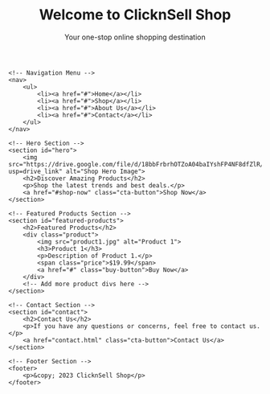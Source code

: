 <!DOCTYPE html>
<html lang="en">
<head>
    <meta charset="UTF-8">
    <meta name="viewport" content="width=device-width, initial-scale=1.0">
    <title>Welcome to ClicknSell Shop</title>
    <link rel="stylesheet" href="styles.css"> <!-- Link to your CSS file for styling -->
</head>
<body>
    <!-- Header Section -->
    <header>
        <h1>Welcome to ClicknSell Shop</h1>
        <p>Your one-stop online shopping destination</p>
    </header>

    <!-- Navigation Menu -->
    <nav>
        <ul>
            <li><a href="#">Home</a></li>
            <li><a href="#">Shop</a></li>
            <li><a href="#">About Us</a></li>
            <li><a href="#">Contact</a></li>
        </ul>
    </nav>

    <!-- Hero Section -->
    <section id="hero">
        <img src="https://drive.google.com/file/d/18bbFrbrhOTZoA04baIYshFP4NF8dfZlR/view?usp=drive_link" alt="Shop Hero Image">
        <h2>Discover Amazing Products</h2>
        <p>Shop the latest trends and best deals.</p>
        <a href="#shop-now" class="cta-button">Shop Now</a>
    </section>

    <!-- Featured Products Section -->
    <section id="featured-products">
        <h2>Featured Products</h2>
        <div class="product">
            <img src="product1.jpg" alt="Product 1">
            <h3>Product 1</h3>
            <p>Description of Product 1.</p>
            <span class="price">$19.99</span>
            <a href="#" class="buy-button">Buy Now</a>
        </div>
        <!-- Add more product divs here -->
    </section>

    <!-- Contact Section -->
    <section id="contact">
        <h2>Contact Us</h2>
        <p>If you have any questions or concerns, feel free to contact us.</p>
        <a href="contact.html" class="cta-button">Contact Us</a>
    </section>

    <!-- Footer Section -->
    <footer>
        <p>&copy; 2023 ClicknSell Shop</p>
    </footer>
</body>
</html>
